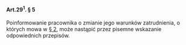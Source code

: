#### Art.29<sup>1</sup>. § 5

Poinformowanie pracownika o zmianie jego warunków zatrudnienia, o których mowa w [§ 2](./art_29_1-2), może nastąpić przez pisemne wskazanie odpowiednich przepisów.

